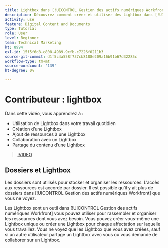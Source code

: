 ```yaml
---
title: Lightbox dans [!UICONTROL Gestion des actifs numériques Workfront] Explained
description: Découvrez comment créer et utiliser des Lightbox dans [!UICONTROL Gestion des actifs numériques Workfront].
activity: use
feature: Digital Content and Documents
type: Tutorial
role: User
level: Beginner
team: Technical Marketing
kt: 8994
exl-id: 15f5f6d8-c808-4989-9cfb-c7226f0211b3
source-git-commit: d1f5c4a558f737cb8188e209a16b91b67d32285c
workflow-type: tm+mt
source-wordcount: '139'
ht-degree: 0%

---
```


# Contributeur : lightbox

Dans cette vidéo, vous apprendrez à :

* Utilisation de Lightbox dans votre travail quotidien
* Création d’une Lightbox
* Ajout de ressources à une Lightbox
* Collaboration avec un Lightbox
* Partage du contenu d’une Lightbox

>[!VIDEO](https://video.tv.adobe.com/v/335254/?quality=12)

## Dossiers et Lightbox

Les dossiers sont utilisés pour stocker et organiser les ressources. L’accès aux ressources est accordé par dossier. Il est possible qu’il y ait plus de dossiers dans [!UICONTROL Gestion des actifs numériques Workfront] que vous ne voyez.

Les Lightbox sont un outil dans [!UICONTROL Gestion des actifs numériques Workfront] vous pouvez utiliser pour rassembler et organiser les ressources dont vous avez besoin. Vous pouvez créer vous-même une Lightbox unique ou créer une Lightbox pour chaque affectation sur laquelle vous travaillez. Vous ne voyez que les Lightbox que vous avez créées, sauf si un autre utilisateur partage un Lightbox avec vous ou vous demande de collaborer sur un Lightbox.

